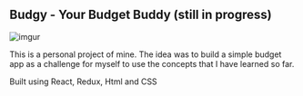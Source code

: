 ## Budgy - Your Budget Buddy (still in progress)

![imgur](https://i.imgur.com/mWCH6nN.png)

This is a personal project of mine. The idea was to build a simple budget app as a challenge for myself to use the concepts that I have learned so far.

Built using React, Redux, Html and CSS

